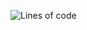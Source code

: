 ![Lines of code](https://img.shields.io/tokei/lines/github/yoricktf/Veggie-wars?style=for-the-badge)
